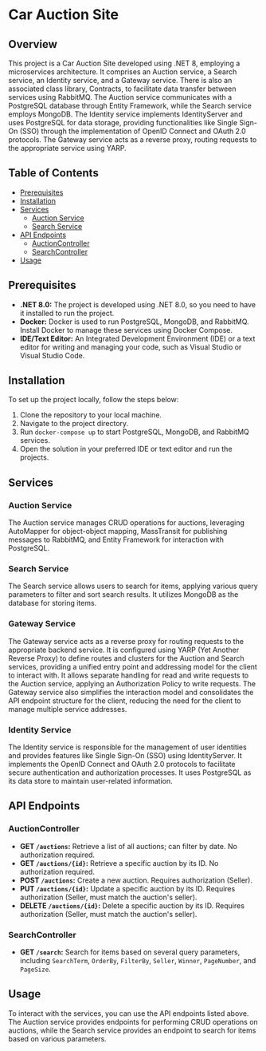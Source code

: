 # Car Auction Site

## Overview
This project is a Car Auction Site developed using .NET 8, employing a microservices architecture. It comprises an Auction service, a Search service, an Identity service, and a Gateway service. There is also an associated class library, Contracts, to facilitate data transfer between services using RabbitMQ. The Auction service communicates with a PostgreSQL database through Entity Framework, while the Search service employs MongoDB. The Identity service implements IdentityServer and uses PostgreSQL for data storage, providing functionalities like Single Sign-On (SSO) through the implementation of OpenID Connect and OAuth 2.0 protocols. The Gateway service acts as a reverse proxy, routing requests to the appropriate service using YARP.



## Table of Contents
- [Prerequisites](#prerequisites)
- [Installation](#installation)
- [Services](#services)
  - [Auction Service](#auction-service)
  - [Search Service](#search-service)
- [API Endpoints](#api-endpoints)
  - [AuctionController](#auctioncontroller)
  - [SearchController](#searchcontroller)
- [Usage](#usage)


## Prerequisites
- **.NET 8.0:** The project is developed using .NET 8.0, so you need to have it installed to run the project.
- **Docker:** Docker is used to run PostgreSQL, MongoDB, and RabbitMQ. Install Docker to manage these services using Docker Compose.
- **IDE/Text Editor:** An Integrated Development Environment (IDE) or a text editor for writing and managing your code, such as Visual Studio or Visual Studio Code.

## Installation
To set up the project locally, follow the steps below:
1. Clone the repository to your local machine.
2. Navigate to the project directory.
3. Run `docker-compose up` to start PostgreSQL, MongoDB, and RabbitMQ services.
4. Open the solution in your preferred IDE or text editor and run the projects.

## Services

### Auction Service
The Auction service manages CRUD operations for auctions, leveraging AutoMapper for object-object mapping, MassTransit for publishing messages to RabbitMQ, and Entity Framework for interaction with PostgreSQL.

### Search Service
The Search service allows users to search for items, applying various query parameters to filter and sort search results. It utilizes MongoDB as the database for storing items.

### Gateway Service
The Gateway service acts as a reverse proxy for routing requests to the appropriate backend service. It is configured using YARP (Yet Another Reverse Proxy) to define routes and clusters for the Auction and Search services, providing a unified entry point and addressing model for the client to interact with. It allows separate handling for read and write requests to the Auction service, applying an Authorization Policy to write requests. The Gateway service also simplifies the interaction model and consolidates the API endpoint structure for the client, reducing the need for the client to manage multiple service addresses.

### Identity Service
The Identity service is responsible for the management of user identities and provides features like Single Sign-On (SSO) using IdentityServer. It implements the OpenID Connect and OAuth 2.0 protocols to facilitate secure authentication and authorization processes. It uses PostgreSQL as its data store to maintain user-related information.

## API Endpoints

### AuctionController
- **GET `/auctions`:** Retrieve a list of all auctions; can filter by date. No authorization required.
- **GET `/auctions/{id}`:** Retrieve a specific auction by its ID. No authorization required.
- **POST `/auctions`:** Create a new auction. Requires authorization (Seller).
- **PUT `/auctions/{id}`:** Update a specific auction by its ID. Requires authorization (Seller, must match the auction's seller).
- **DELETE `/auctions/{id}`:** Delete a specific auction by its ID. Requires authorization (Seller, must match the auction's seller).

### SearchController
- **GET `/search`:** Search for items based on several query parameters, including `SearchTerm`, `OrderBy`, `FilterBy`, `Seller`, `Winner`, `PageNumber`, and `PageSize`.


## Usage
To interact with the services, you can use the API endpoints listed above. The Auction service provides endpoints for performing CRUD operations on auctions, while the Search service provides an endpoint to search for items based on various parameters.

